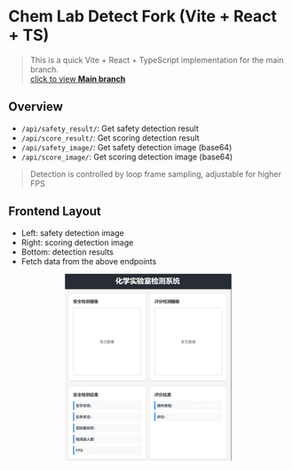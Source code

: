 # Chem Lab Detect Fork (Vite + React + TS)

> This is a quick Vite + React + TypeScript implementation for the main branch.  
> [click to view **Main branch**](https://github.com/gugugaaa/Chem_Lab_detect/tree/main)

## Overview

- `/api/safety_result/`: Get safety detection result
- `/api/score_result/`: Get scoring detection result
- `/api/safety_image/`: Get safety detection image (base64)
- `/api/score_image/`: Get scoring detection image (base64)
> Detection is controlled by loop frame sampling, adjustable for higher FPS

## Frontend Layout

- Left: safety detection image  
- Right: scoring detection image  
- Bottom: detection results
- Fetch data from the above endpoints

<div align="center">
    <img src="debug/ui_design.png" alt="ui_design" style="width:300px;max-width:100%;height:auto;">
</div>